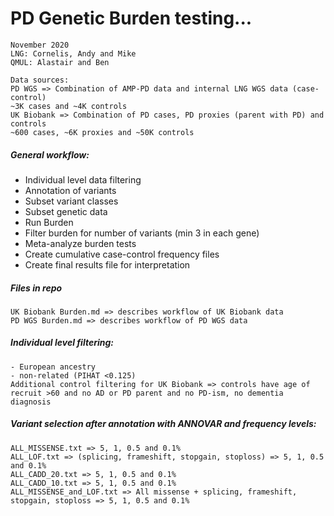 # PD Genetic Burden testing...

```
November 2020
LNG: Cornelis, Andy and Mike
QMUL: Alastair and Ben

Data sources:
PD WGS => Combination of AMP-PD data and internal LNG WGS data (case-control)
~3K cases and ~4K controls
UK Biobank => Combination of PD cases, PD proxies (parent with PD) and controls
~600 cases, ~6K proxies and ~50K controls
```

##### General workflow:
- Individual level data filtering
- Annotation of variants
- Subset variant classes
- Subset genetic data
- Run Burden
- Filter burden for number of variants (min 3 in each gene)
- Meta-analyze burden tests
- Create cumulative case-control frequency files
- Create final results file for interpretation

##### Files in repo
```
UK Biobank Burden.md => describes workflow of UK Biobank data
PD WGS Burden.md => describes workflow of PD WGS data
```

##### Individual level filtering:
```
- European ancestry
- non-related (PIHAT <0.125)
Additional control filtering for UK Biobank => controls have age of recruit >60 and no AD or PD parent and no PD-ism, no dementia diagnosis
```

##### Variant selection after annotation with ANNOVAR and frequency levels:
```
ALL_MISSENSE.txt => 5, 1, 0.5 and 0.1%
ALL_LOF.txt => (splicing, frameshift, stopgain, stoploss) => 5, 1, 0.5 and 0.1%
ALL_CADD_20.txt => 5, 1, 0.5 and 0.1%
ALL_CADD_10.txt => 5, 1, 0.5 and 0.1%
ALL_MISSENSE_and_LOF.txt => All missense + splicing, frameshift, stopgain, stoploss => 5, 1, 0.5 and 0.1%
```



